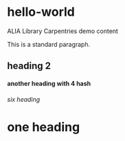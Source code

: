 # hello-world
ALIA Library Carpentries demo content 

This is a standard paragraph.
## heading 2 

#### another heading with 4 hash
###### six heading 
# one heading  
